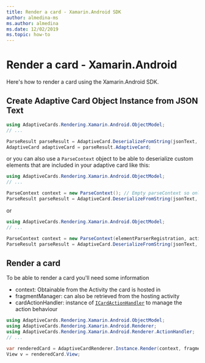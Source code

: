 ```yaml
---
title: Render a card - Xamarin.Android SDK
author: almedina-ms
ms.author: almedina
ms.date: 12/02/2019
ms.topic: how-to
---
```


# Render a card - Xamarin.Android

Here's how to render a card using the Xamarin.Android SDK.

## Create Adaptive Card Object Instance from JSON Text

```csharp
using AdaptiveCards.Rendering.Xamarin.Android.ObjectModel;
// ...

ParseResult parseResult = AdaptiveCard.DeserializeFromString(jsonText, AdaptiveCardRenderer.Version);
AdaptiveCard adaptiveCard = parseResult.AdaptiveCard;
```

or you can also use a ```ParseContext``` object to be able to deserialize custom elements that are included in your adaptive card like this:

```csharp
using AdaptiveCards.Rendering.Xamarin.Android.ObjectModel;
// ...

ParseContext context = new ParseContext(); // Empty parseContext so only known elements up to v1.2 will be parsed
ParseResult parseResult = AdaptiveCard.DeserializeFromString(jsonText, AdaptiveCardRenderer.Version, context);
```

or

```csharp
using AdaptiveCards.Rendering.Xamarin.Android.ObjectModel;
// ...

ParseContext context = new ParseContext(elementParserRegistration, actionParserRegistration);
ParseResult parseResult = AdaptiveCard.DeserializeFromString(jsonText, AdaptiveCardRenderer.Version, context);
```

## Render a card

To be able to render a card you'll need some information
* context: Obtainable from the Activity the card is hosted in
* fragmentManager: can also be retrieved from the hosting activity
* cardActionHandler: instance of [```ICardActionHandler```](adaptivecards-renderin-xamarin-android-renderer-actionhandler-icardactionhandler.md) to manage the action behaviour

```csharp
using AdaptiveCards.Rendering.Xamarin.Android.ObjectModel;
using AdaptiveCards.Rendering.Xamarin.Android.Renderer;
using AdaptiveCards.Rendering.Xamarin.Android.Renderer.ActionHandler;
// ...

var renderedCard = AdaptiveCardRenderer.Instance.Render(context, fragmentManager, adaptiveCard, cardActionHandler, hostConfig);
View v = renderedCard.View;
```
